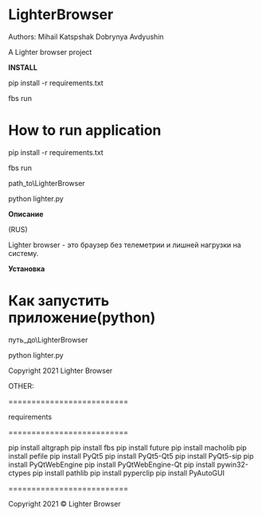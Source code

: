 # LighterBrowser

Authors:
Mihail Katspshak
Dobrynya Avdyushin

A Lighter browser project

<b>INSTALL</b>

pip install -r requirements.txt

fbs run

# How to run application

pip install -r requirements.txt

fbs run


path_to\LighterBrowser

python lighter.py


<b>Описание</b>

(RUS)

Lighter browser - это браузер без телеметрии и лишней нагрузки на систему.

<b>Установка</b>

# Как запустить приложение(python)

путь_до\LighterBrowser

python lighter.py


Copyright 2021 Lighter Browser


OTHER:

==========================

requirements

==========================

pip install altgraph
pip install fbs
pip install future
pip install macholib
pip install pefile
pip install PyQt5
pip install PyQt5-Qt5
pip install PyQt5-sip
pip install PyQtWebEngine
pip install PyQtWebEngine-Qt
pip install pywin32-ctypes
pip install pathlib
pip install pyperclip
pip install PyAutoGUI

==========================

Copyright 2021 © Lighter Browser